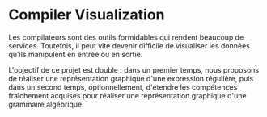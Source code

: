 Compiler Visualization
======================

Les compilateurs sont des outils formidables qui rendent beaucoup de services. Toutefois, il peut vite devenir difficile de visualiser les données qu'ils manipulent en entrée ou en sortie.

L'objectif de ce projet est double : dans un premier temps, nous proposons de réaliser une représentation graphique d'une expression régulière, puis dans un second temps, optionnellement, d'étendre les compétences fraîchement acquises pour réaliser une représentation graphique d'une grammaire algébrique.
